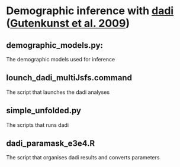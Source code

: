 # Demographic inference with [dadi](https://dadi.readthedocs.io/en/latest/) ([Gutenkunst et al. 2009](https://journals.plos.org/plosgenetics/article?id=10.1371/journal.pgen.1000695))


## demographic_models.py: 
The demographic models used for inference

## lounch_dadi_multiJsfs.command
The script that launches the dadi analyses

## simple_unfolded.py
The scripts that runs dadi

## dadi_paramask_e3e4.R
The script that organises dadi results and converts parameters

